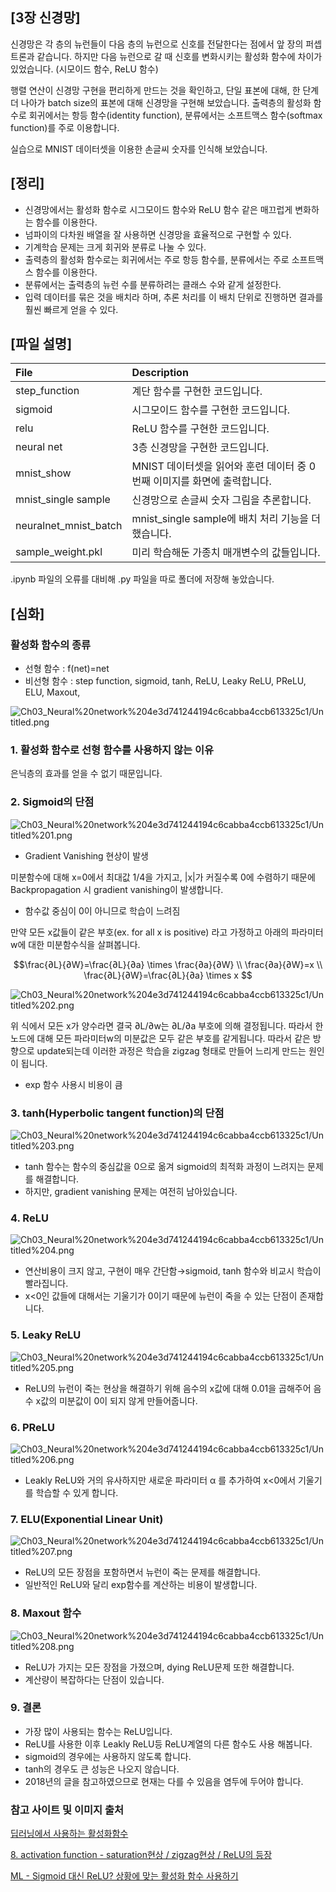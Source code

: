 ## [3장 신경망]

신경망은 각 층의 뉴런들이 다음 층의 뉴런으로 신호를 전달한다는 점에서 앞 장의 퍼셉트론과 같습니다. 하지만 다음 뉴런으로 갈 때 신호를 변화시키는 활성화 함수에 차이가 있었습니다. (시모이드 함수, ReLU 함수)

행렬 연산이 신경망 구현을 편리하게 만드는 것을 확인하고, 단일 표본에 대해, 한 단계 더 나아가 batch size의 표본에 대해 신경망을 구현해 보았습니다. 출력층의 활성화 함수로 회귀에서는 항등 함수(identity function), 분류에서는 소프트맥스 함수(softmax function)를 주로 이용합니다.

실습으로 MNIST 데이터셋을 이용한 손글씨 숫자를 인식해 보았습니다.

## [정리]

- 신경망에서는 활성화 함수로 시그모이드 함수와 ReLU 함수 같은 매끄럽게 변화하는 함수를 이용한다.
- 넘파이의 다차원 배열을 잘 사용하면 신경망을 효율적으로 구현할 수 있다.
- 기계학습 문제는 크게 회귀와 분류로 나눌 수 있다.
- 출력층의 활성화 함수로는 회귀에서는 주로 항등 함수를, 분류에서는 주로 소프트맥스 함수를 이용한다.
- 분류에서는 출력층의 뉴런 수를 분류하려는 클래스 수와 같게 설정한다.
- 입력 데이터를 묶은 것을 배치라 하며, 추론 처리를 이 배치 단위로 진행하면 결과를 훨씬 빠르게 얻을 수 있다.

## [파일 설명]
| File | Description |
|:--   |:--   |
|step_function | 계단 함수를 구현한 코드입니다. |
|sigmoid | 시그모이드 함수를 구현한 코드입니다. |
|relu | ReLU 함수를 구현한 코드입니다. |
|neural net | 3층 신경망을 구현한 코드입니다. |
|mnist_show | MNIST 데이터셋을 읽어와 훈련 데이터 중 0번째 이미지를 화면에 출력합니다. |
|mnist_single sample | 신경망으로 손글씨 숫자 그림을 추론합니다. |
|neuralnet_mnist_batch | mnist_single sample에 배치 처리 기능을 더했습니다. |
|sample_weight.pkl | 미리 학습해둔 가종치 매개변수의 값들입니다. |

.ipynb 파일의 오류를 대비해 .py 파일을 따로 폴더에 저장해 놓았습니다.

## [심화]

### 활성화 함수의 종류

- 선형 함수 : f(net)=net
- 비선형 함수 : step function, sigmoid, tanh, ReLU,  Leaky ReLU, PReLU, ELU, Maxout,

![Ch03_Neural%20network%204e3d741244194c6cabba4ccb613325c1/Untitled.png](Ch03_Neural%20network%204e3d741244194c6cabba4ccb613325c1/Untitled.png)

### 1. 활성화 함수로 선형 함수를 사용하지 않는 이유

은닉층의 효과를 얻을 수 없기 때문입니다.

### 2. Sigmoid의 단점

![Ch03_Neural%20network%204e3d741244194c6cabba4ccb613325c1/Untitled%201.png](Ch03_Neural%20network%204e3d741244194c6cabba4ccb613325c1/Untitled%201.png)

- Gradient Vanishing 현상이 발생

미분함수에 대해 x=0에서 최대값 1/4을 가지고, |x|가 커질수록 0에 수렴하기 때문에 Backpropagation 시 gradient vanishing이 발생합니다.

- 함수값 중심이 0이 아니므로 학습이 느려짐

만약 모든 x값들이 같은 부호(ex. for all x is positive) 라고 가정하고 아래의 파라미터 w에 대한 미분함수식을 살펴봅니다.

$$\frac{∂L}{∂W}=\frac{∂L}{∂a} \times \frac{∂a}{∂W} \\ \frac{∂a}{∂W}=x \\ \frac{∂L}{∂W}=\frac{∂L}{∂a} \times x $$

![Ch03_Neural%20network%204e3d741244194c6cabba4ccb613325c1/Untitled%202.png](Ch03_Neural%20network%204e3d741244194c6cabba4ccb613325c1/Untitled%202.png)

위 식에서 모든 x가 양수라면 결국 ∂L/∂w는 ∂L/∂a 부호에 의해 결정됩니다. 따라서 한 노드에 대해 모든 파라미터w의 미분값은 모두 같은 부호를 같게됩니다. 따라서 같은 방향으로 update되는데 이러한 과정은 학습을 zigzag 형태로 만들어 느리게 만드는 원인이 됩니다.

- exp 함수 사용시 비용이 큼

### 3. tanh(Hyperbolic tangent function)의 단점

![Ch03_Neural%20network%204e3d741244194c6cabba4ccb613325c1/Untitled%203.png](Ch03_Neural%20network%204e3d741244194c6cabba4ccb613325c1/Untitled%203.png)

- tanh 함수는 함수의 중심값을 0으로 옮겨 sigmoid의 최적화 과정이 느려지는 문제를 해결합니다.
- 하지만, gradient vanishing 문제는 여전히 남아있습니다.

### 4. ReLU

![Ch03_Neural%20network%204e3d741244194c6cabba4ccb613325c1/Untitled%204.png](Ch03_Neural%20network%204e3d741244194c6cabba4ccb613325c1/Untitled%204.png)

- 연산비용이 크지 않고, 구현이 매우 간단함→sigmoid, tanh 함수와 비교시 학습이 빨라집니다.
- x<0인 값들에 대해서는 기울기가 0이기 때문에 뉴런이 죽을 수 있는 단점이 존재합니다.

### 5. Leaky ReLU

![Ch03_Neural%20network%204e3d741244194c6cabba4ccb613325c1/Untitled%205.png](Ch03_Neural%20network%204e3d741244194c6cabba4ccb613325c1/Untitled%205.png)

- ReLU의 뉴런이 죽는 현상을 해결하기 위해 음수의 x값에 대해 0.01을 곱해주어 음수 x값의 미분값이 0이 되지 않게 만들어줍니다.

### 6. PReLU

![Ch03_Neural%20network%204e3d741244194c6cabba4ccb613325c1/Untitled%206.png](Ch03_Neural%20network%204e3d741244194c6cabba4ccb613325c1/Untitled%206.png)

- Leakly ReLU와 거의 유사하지만 새로운 파라미터 α 를 추가하여 x<0에서 기울기를 학습할 수 있게 합니다.

### 7. ELU(Exponential Linear Unit)

![Ch03_Neural%20network%204e3d741244194c6cabba4ccb613325c1/Untitled%207.png](Ch03_Neural%20network%204e3d741244194c6cabba4ccb613325c1/Untitled%207.png)

- ReLU의 모든 장점을 포함하면서 뉴런이 죽는 문제를 해결합니다.
- 일반적인 ReLU와 달리 exp함수를 계산하는 비용이 발생합니다.

### 8. Maxout 함수

![Ch03_Neural%20network%204e3d741244194c6cabba4ccb613325c1/Untitled%208.png](Ch03_Neural%20network%204e3d741244194c6cabba4ccb613325c1/Untitled%208.png)

- ReLU가 가지는 모든 장점을 가졌으며, dying ReLU문제 또한 해결합니다.
- 계산량이 복잡하다는 단점이 있습니다.

### 9. 결론

- 가장 많이 사용되는 함수는 ReLU입니다.
- ReLU를 사용한 이후 Leakly ReLU등 ReLU계열의 다른 함수도 사용 해봅니다.
- sigmoid의 경우에는 사용하지 않도록 합니다.
- tanh의 경우도 큰 성능은 나오지 않습니다.
- 2018년의 글을 참고하였으므로 현재는 다를 수 있음을 염두에 두어야 합니다.

### 참고 사이트 및 이미지 출처

[딥러닝에서 사용하는 활성화함수](https://reniew.github.io/12/)

[8. activation function - saturation현상 / zigzag현상 / ReLU의 등장](https://nittaku.tistory.com/267)

[ML - Sigmoid 대신 ReLU? 상황에 맞는 활성화 함수 사용하기](https://medium.com/@kmkgabia/ml-sigmoid-%EB%8C%80%EC%8B%A0-relu-%EC%83%81%ED%99%A9%EC%97%90-%EB%A7%9E%EB%8A%94-%ED%99%9C%EC%84%B1%ED%99%94-%ED%95%A8%EC%88%98-%EC%82%AC%EC%9A%A9%ED%95%98%EA%B8%B0-c65f620ad6fd)
